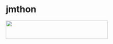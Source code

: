 # jmthon

<p align="left"><a href="https://heroku.com/deploy?template=https://github.com/JMTHONbdd/roz"> <img src="https://img.shields.io/badge/Deploy%20To%20Heroku-purple?style=for-the-badge&logo=heroku" width="320" height="58.45"/></a></p>
